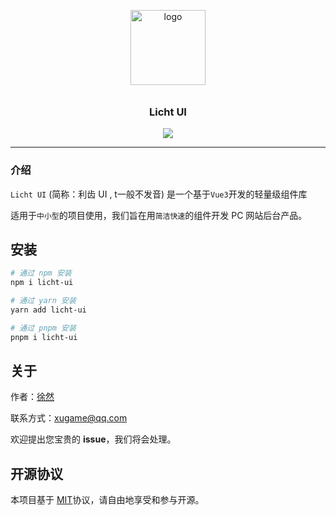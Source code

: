 <p align="center">
  <img alt="logo" src="https://s3.bmp.ovh/imgs/2024/08/28/136ab813ae9e0e5f.png" width="120" style="margin-bottom: 10px;">
</p>
<h3 align="center">Licht UI</h3>

<p align="center">
  <img src="https://img.shields.io/badge/License-MIT-blue.svg?style=for-the-badge&color=#4fc08d" />
</p>

---

### 介绍

`Licht UI` (简称：利齿 UI , t一般不发音) 是一个基于`Vue3`开发的轻量级组件库

适用于`中小型`的项目使用，我们旨在用`简洁快速`的组件开发 PC 网站后台产品。

## 安装

```bash
# 通过 npm 安装
npm i licht-ui

# 通过 yarn 安装
yarn add licht-ui

# 通过 pnpm 安装
pnpm i licht-ui
```

## 关于

作者：[徐然](https://github.com/xiaoxustudio)  

联系方式：[xugame@qq.com](emailto://xugame@qq.com)

欢迎提出您宝贵的 **issue**，我们将会处理。

## 开源协议

本项目基于 [MIT](https://zh.wikipedia.org/wiki/MIT%E8%A8%B1%E5%8F%AF%E8%AD%89)协议，请自由地享受和参与开源。